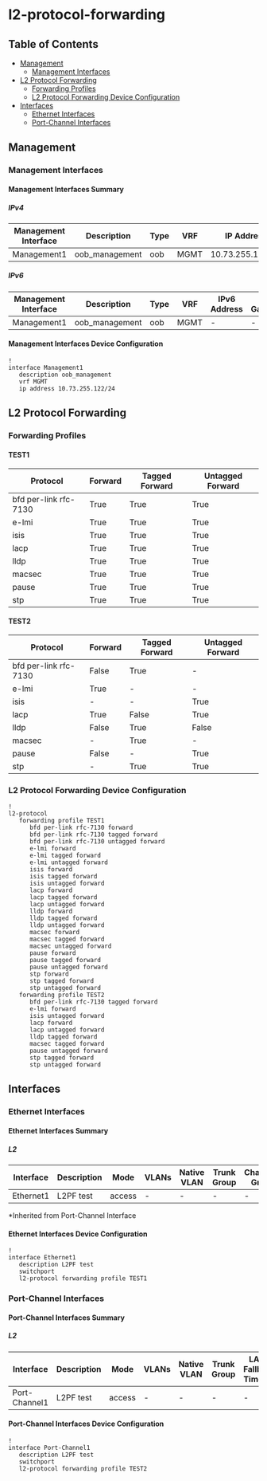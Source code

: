 # l2-protocol-forwarding

## Table of Contents

- [Management](#management)
  - [Management Interfaces](#management-interfaces)
- [L2 Protocol Forwarding](#l2-protocol-forwarding-1)
  - [Forwarding Profiles](#forwarding-profiles)
  - [L2 Protocol Forwarding Device Configuration](#l2-protocol-forwarding-device-configuration)
- [Interfaces](#interfaces)
  - [Ethernet Interfaces](#ethernet-interfaces)
  - [Port-Channel Interfaces](#port-channel-interfaces)

## Management

### Management Interfaces

#### Management Interfaces Summary

##### IPv4

| Management Interface | Description | Type | VRF | IP Address | Gateway |
| -------------------- | ----------- | ---- | --- | ---------- | ------- |
| Management1 | oob_management | oob | MGMT | 10.73.255.122/24 | 10.73.255.2 |

##### IPv6

| Management Interface | Description | Type | VRF | IPv6 Address | IPv6 Gateway |
| -------------------- | ----------- | ---- | --- | ------------ | ------------ |
| Management1 | oob_management | oob | MGMT | - | - |

#### Management Interfaces Device Configuration

```eos
!
interface Management1
   description oob_management
   vrf MGMT
   ip address 10.73.255.122/24
```

## L2 Protocol Forwarding

### Forwarding Profiles

#### TEST1

| Protocol | Forward | Tagged Forward | Untagged Forward |
| -------- | ------- | -------------- | ---------------- |
| bfd per-link rfc-7130 | True | True | True |
| e-lmi | True | True | True |
| isis | True | True | True |
| lacp | True | True | True |
| lldp | True | True | True |
| macsec | True | True | True |
| pause | True | True | True |
| stp | True | True | True |

#### TEST2

| Protocol | Forward | Tagged Forward | Untagged Forward |
| -------- | ------- | -------------- | ---------------- |
| bfd per-link rfc-7130 | False | True | - |
| e-lmi | True | - | - |
| isis | - | - | True |
| lacp | True | False | True |
| lldp | False | True | False |
| macsec | - | True | - |
| pause | False | - | True |
| stp | - | True | True |

### L2 Protocol Forwarding Device Configuration

```eos
!
l2-protocol
   forwarding profile TEST1
      bfd per-link rfc-7130 forward
      bfd per-link rfc-7130 tagged forward
      bfd per-link rfc-7130 untagged forward
      e-lmi forward
      e-lmi tagged forward
      e-lmi untagged forward
      isis forward
      isis tagged forward
      isis untagged forward
      lacp forward
      lacp tagged forward
      lacp untagged forward
      lldp forward
      lldp tagged forward
      lldp untagged forward
      macsec forward
      macsec tagged forward
      macsec untagged forward
      pause forward
      pause tagged forward
      pause untagged forward
      stp forward
      stp tagged forward
      stp untagged forward
   forwarding profile TEST2
      bfd per-link rfc-7130 tagged forward
      e-lmi forward
      isis untagged forward
      lacp forward
      lacp untagged forward
      lldp tagged forward
      macsec tagged forward
      pause untagged forward
      stp tagged forward
      stp untagged forward
```

## Interfaces

### Ethernet Interfaces

#### Ethernet Interfaces Summary

##### L2

| Interface | Description | Mode | VLANs | Native VLAN | Trunk Group | Channel-Group |
| --------- | ----------- | ---- | ----- | ----------- | ----------- | ------------- |
| Ethernet1 |  L2PF test | access | - | - | - | - |

*Inherited from Port-Channel Interface

#### Ethernet Interfaces Device Configuration

```eos
!
interface Ethernet1
   description L2PF test
   switchport
   l2-protocol forwarding profile TEST1
```

### Port-Channel Interfaces

#### Port-Channel Interfaces Summary

##### L2

| Interface | Description | Mode | VLANs | Native VLAN | Trunk Group | LACP Fallback Timeout | LACP Fallback Mode | MLAG ID | EVPN ESI |
| --------- | ----------- | ---- | ----- | ----------- | ------------| --------------------- | ------------------ | ------- | -------- |
| Port-Channel1 | L2PF test | access | - | - | - | - | - | - | - |

#### Port-Channel Interfaces Device Configuration

```eos
!
interface Port-Channel1
   description L2PF test
   switchport
   l2-protocol forwarding profile TEST2
```
